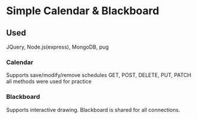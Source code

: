 # Simple Calendar & Blackboard

## Used
JQuery, Node.js(express), MongoDB, pug

### Calendar
Supports save/modify/remove schedules
GET, POST, DELETE, PUT, PATCH all methods were used for practice

### Blackboard
Supports interactive drawing. Blackboard is shared for all connections.
